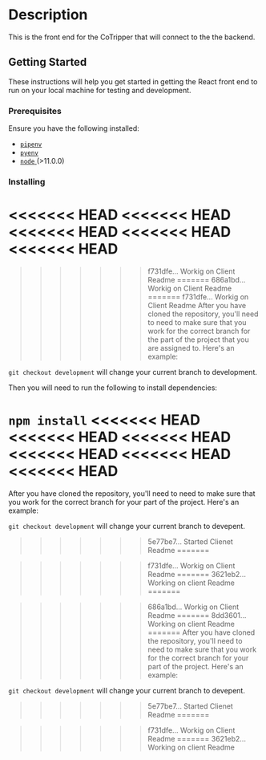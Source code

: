# Description

This is the front end for the CoTripper that will connect to the the backend. 

## Getting Started

These instructions will help you get started in getting the React front end to run on your local machine for testing and development. 

### Prerequisites

Ensure you have the following installed:

* [ `pipenv` ](https://github.com/pypa/pipenv)
* [ `pyenv` ](https://github.com/pyenv/pyenv)
* [ `node` ](https://nodejs.org/en/) (>11.0.0)

### Installing

<<<<<<< HEAD
<<<<<<< HEAD
<<<<<<< HEAD
<<<<<<< HEAD
<<<<<<< HEAD
=======
>>>>>>> f731dfe... Workig on Client Readme
=======
>>>>>>> 686a1bd... Workig on Client Readme
=======
>>>>>>> f731dfe... Workig on Client Readme
After you have cloned the repository, you'll need to need to make sure that you work for the correct branch for the part of the project that you are assigned to. Here's an example:

`git checkout development` will change your current branch to development.

Then you will need to run the following to install dependencies:

`npm install`
<<<<<<< HEAD
<<<<<<< HEAD
<<<<<<< HEAD
<<<<<<< HEAD
<<<<<<< HEAD
<<<<<<< HEAD
=======
After you have cloned the repository, you'll need to need to make sure that you work for the correct branch for your part of the project. Here's an example:

`git checkout development` will change your current branch to devepent.
>>>>>>> 5e77be7... Started Clienet Readme
=======

>>>>>>> f731dfe... Workig on Client Readme
=======
>>>>>>> 3621eb2... Working on client Readme
=======

>>>>>>> 686a1bd... Workig on Client Readme
=======
>>>>>>> 8dd3601... Working on client Readme
=======
After you have cloned the repository, you'll need to need to make sure that you work for the correct branch for your part of the project. Here's an example:

`git checkout development` will change your current branch to devepent.
>>>>>>> 5e77be7... Started Clienet Readme
=======

>>>>>>> f731dfe... Workig on Client Readme
=======
>>>>>>> 3621eb2... Working on client Readme
